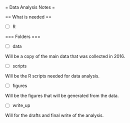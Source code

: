 = Data Analysis Notes =

== What is needed ==

- [ ] R

=== Folders ===

- [ ] data

Will be a copy of the main data that was collected in 2016.

- [ ] scripts

Will be the R scripts needed for data analysis.

- [ ] figures

Will be the figures that will be generated from the data.

- [ ] write_up

Will for the drafts and final write of the analysis.
